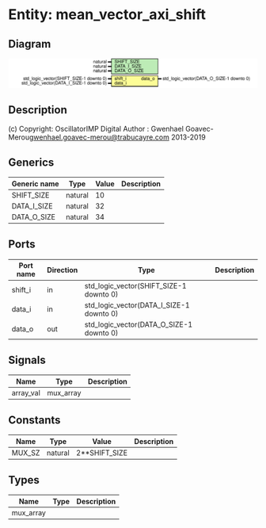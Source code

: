 # Entity: mean_vector_axi_shift

## Diagram

![Diagram](mean_vector_axi_shift.svg "Diagram")
## Description

(c) Copyright: OscillatorIMP Digital
Author : Gwenhael Goavec-Merou<gwenhael.goavec-merou@trabucayre.com>
2013-2019
## Generics

| Generic name | Type    | Value | Description |
| ------------ | ------- | ----- | ----------- |
| SHIFT_SIZE   | natural | 10    |             |
| DATA_I_SIZE  | natural | 32    |             |
| DATA_O_SIZE  | natural | 34    |             |
## Ports

| Port name | Direction | Type                                     | Description |
| --------- | --------- | ---------------------------------------- | ----------- |
| shift_i   | in        | std_logic_vector(SHIFT_SIZE-1 downto 0)  |             |
| data_i    | in        | std_logic_vector(DATA_I_SIZE-1 downto 0) |             |
| data_o    | out       | std_logic_vector(DATA_O_SIZE-1 downto 0) |             |
## Signals

| Name      | Type      | Description |
| --------- | --------- | ----------- |
| array_val | mux_array |             |
## Constants

| Name   | Type    | Value          | Description |
| ------ | ------- | -------------- | ----------- |
| MUX_SZ | natural |  2**SHIFT_SIZE |             |
## Types

| Name      | Type | Description |
| --------- | ---- | ----------- |
| mux_array |      |             |
